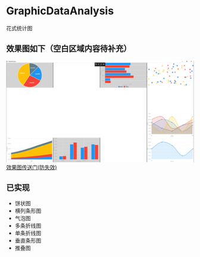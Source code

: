 # GraphicDataAnalysis
花式统计图


## 效果图如下（空白区域内容待补充）
![avatar](https://github.com/HuaiAnGG/GraphicDataAnalysis/blob/master/GraphicDataAnalysis/Doc/UI.png)
[效果图传送门(防失效)](https://github.com/HuaiAnGG/GraphicDataAnalysis/blob/master/GraphicDataAnalysis/Doc/UI.png)
## 已实现
- 饼状图
- 横列条形图
- 气泡图
- 多条折线图
- 单条折线图
- 垂直条形图
- 推叠图


